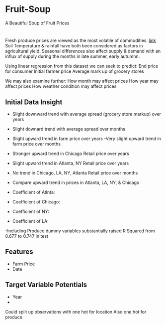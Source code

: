 # Fruit-Soup
A Beautiful Soup of Fruit Prices

# 


Fresh produce prices are viewed as the most volatile of commodities. [link](https://gro-intelligence.com/insights/articles/fresh-produce-prices-top-volatility-rankings-gro-model-shows)
Soil Temperature & rainfall have both been considered as factors in agricultural yield. Seasonal differences also affect supply & demand with an influx of supply during the months in late summer, early autumnn.


Using linear regression from this dataset we can seek to predict:
End price for consumer
Initial farmer price
Average mark up of grocery stores

We may also examine further:
How month may affect prices
How year may affect prices
How weather condition may affect prices

## Initial Data Insight
- Slight downward trend with average spread (grocery store markup) over years
- Slight downard trend with average spread over months

- Slight upward trend in farm price over years
-Very slight upward trend in farm price over months

- Stronger upward trend in Chicago Retail price over years
- Slight upward trend in Atlanta, NY Retail price over years

- No trend in Chicago, LA, NY, Atlanta Retail price over months

- Compare upward trend in prices in Atlanta, LA, NY, & Chicago
- Coefficient of Atlnta:
- Coefficient of Chicago:
- Coefficient of NY:
- Coefficient of LA:

-Including Produce dummy variables substantially raised R Squared from 0.677 to 0.747 in test

## Features
- Farm Price
- Date

## Target Variable Potentials
- Year
- 

Could split up observations with one hot for location
Also one hot for produce

